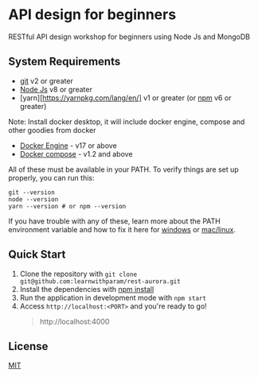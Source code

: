 # API design for beginners

RESTful API design workshop for beginners using Node Js and MongoDB

## System Requirements

- [git](https://git-scm.com/) v2 or greater
- [Node Js](https://nodejs.org/) v8 or greater
- [yarn][https://yarnpkg.com/lang/en/] v1 or greater (or [npm](https://www.npmjs.com/) v6 or greater)

Note: Install docker desktop, it will include docker engine, compose and other goodies from docker

- [Docker Engine](https://docs.docker.com/get-docker/) - v17 or above
- [Docker compose](https://docs.docker.com/compose/install/) - v1.2 and above


All of these must be available in your PATH. To verify things are set up properly, you can run this:

```
git --version
node --version
yarn --version # or npm --version
```

If you have trouble with any of these, learn more about the PATH environment variable and how to fix it here for [windows](https://www.howtogeek.com/118594/how-to-edit-your-system-path-for-easy-command-line-access/) or [mac/linux](http://stackoverflow.com/a/24322978/971592).

## Quick Start

1. Clone the repository with `git clone git@github.com:learnwithparam/rest-aurora.git`
2. Install the dependencies with [npm install](https://docs.npmjs.com/cli/install)
3. Run the application in development mode with `npm start`
4. Access `http://localhost:<PORT>` and you're ready to go!
    > http://localhost:4000

## License
[MIT](https://choosealicense.com/licenses/mit/)
